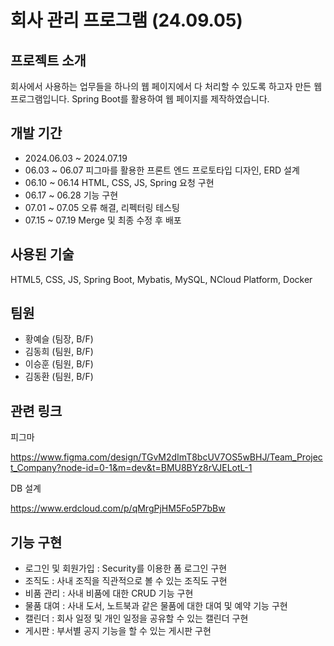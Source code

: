 # 회사 관리 프로그램 (24.09.05)

## 프로젝트 소개
회사에서 사용하는 업무들을 하나의 웹 페이지에서 다 처리할 수 있도록 하고자 만든 웹 프로그램입니다. Spring Boot를 활용하여 웹 페이지를 제작하였습니다.


## 개발 기간
+ 2024.06.03 ~ 2024.07.19
+ 06.03 ~ 06.07 피그마를 활용한 프론트 엔드 프로토타입 디자인, ERD 설계
+ 06.10 ~ 06.14 HTML, CSS, JS, Spring 요청 구현
+ 06.17 ~ 06.28 기능 구현
+ 07.01 ~ 07.05 오류 해결, 리펙터링 테스팅
+ 07.15 ~ 07.19 Merge 및 최종 수정 후 배포


## 사용된 기술
HTML5, CSS, JS,
Spring Boot, Mybatis, MySQL, NCloud Platform, Docker


## 팀원
+ 황예슬 (팀장, B/F)
+ 김동희 (팀원, B/F)
+ 이승훈 (팀원, B/F)
+ 김동환 (팀원, B/F)



## 관련 링크

피그마 

<https://www.figma.com/design/TGvM2dImT8bcUV7OS5wBHJ/Team_Project_Company?node-id=0-1&m=dev&t=BMU8BYz8rVJELotL-1>

DB 설계

<https://www.erdcloud.com/p/qMrgPjHM5Fo5P7bBw>


## 기능 구현
+ 로그인 및 회원가입 : Security를 이용한 폼 로그인 구현
+ 조직도 : 사내 조직을 직관적으로 볼 수 있는 조직도 구현
+ 비품 관리 : 사내 비품에 대한 CRUD 기능 구현
+ 물품 대여 : 사내 도서, 노트북과 같은 물품에 대한 대여 및 예약 기능 구현
+ 캘린더 : 회사 일정 및 개인 일정을 공유할 수 있는 캘린더 구현
+ 게시판 : 부서별 공지 기능을 할 수 있는 게시판 구현


  
